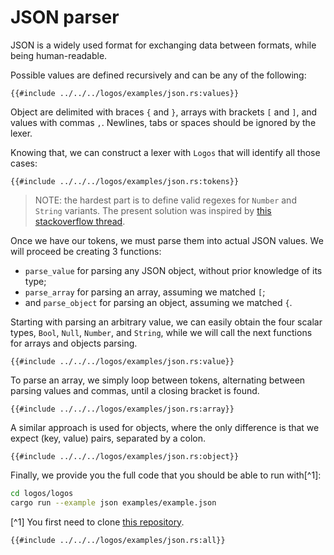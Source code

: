 # JSON parser

JSON is a widely used format for exchanging data between formats, while being human-readable.

Possible values are defined recursively and can be any of the following:

```rust,no_run,noplayground
{{#include ../../../logos/examples/json.rs:values}}
```

Object are delimited with braces `{` and `}`, arrays with brackets `[` and `]`, and values with commas `,`. Newlines, tabs or spaces should be ignored by the lexer.

Knowing that, we can construct a lexer with `Logos` that will identify all those cases:

```rust,no_run,noplayground
{{#include ../../../logos/examples/json.rs:tokens}}
```

> NOTE: the hardest part is to define valid regexes for `Number` and `String` variants. The present solution was inspired by [this stackoverflow thread](https://stackoverflow.com/questions/32155133/regex-to-match-a-json-string).

Once we have our tokens, we must parse them into actual JSON values. We will proceed be creating 3 functions:

+ `parse_value` for parsing any JSON object, without prior knowledge of its type;
+ `parse_array` for parsing an array, assuming we matched `[`;
+ and `parse_object` for parsing an object, assuming we matched `{`.

Starting with parsing an arbitrary value, we can easily obtain the four scalar types, `Bool`, `Null`, `Number`, and `String`, while we will call the next functions for arrays and objects parsing.

```rust,no_run,noplayground
{{#include ../../../logos/examples/json.rs:value}}
```

To parse an array, we simply loop between tokens, alternating between parsing values and commas, until a closing bracket is found.

```rust,no_run,noplayground
{{#include ../../../logos/examples/json.rs:array}}
```

A similar approach is used for objects, where the only difference is that we expect (key, value) pairs, separated by a colon.

```rust,no_run,noplayground
{{#include ../../../logos/examples/json.rs:object}}
```

Finally, we provide you the full code that you should be able to run with[^1]:
```bash
cd logos/logos
cargo run --example json examples/example.json
```

[^1] You first need to clone [this repository](https://github.com/maciejhirsz/logos).

```rust,no_run,noplayground
{{#include ../../../logos/examples/json.rs:all}}
```
